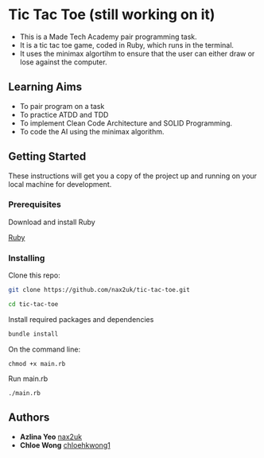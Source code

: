 # Tic Tac Toe (still working on it)

* This is a Made Tech Academy pair programming task. 
* It is a tic tac toe game, coded in Ruby, which runs in the terminal. 
* It uses the minimax algortihm to ensure that the user can either draw or lose against the computer.

## Learning Aims
* To pair program on a task
* To practice ATDD and TDD
* To implement Clean Code Architecture and SOLID Programming.
* To code the AI using the minimax algorithm.


## Getting Started

These instructions will get you a copy of the project up and running on your local machine for development.

### Prerequisites

Download and install Ruby

 [Ruby](https://www.ruby-lang.org/en/downloads/)


### Installing

Clone this repo:

```bash
git clone https://github.com/nax2uk/tic-tac-toe.git

cd tic-tac-toe

```

Install required packages and dependencies
```bash
bundle install
```
On the command line:
```
chmod +x main.rb
```
Run main.rb
```
./main.rb
```


## Authors

* **Azlina Yeo** [nax2uk](https://github.com/nax2uk)
* **Chloe Wong** [chloehkwong1](https://github.com/chloehkwong1)

